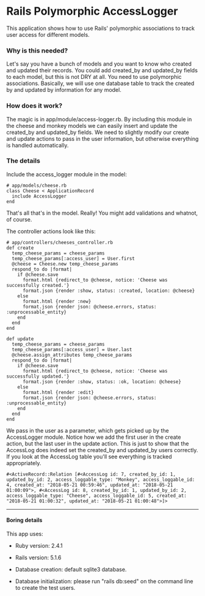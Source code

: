 # Rails Polymorphic AccessLogger

This application shows how to use Rails' polymorphic associations to track user access for different models.

### Why is this needed?
Let's say you have a bunch of models and you want to know who created and updated their records. You could add created_by and updated_by fields to each model, but this is not DRY at all. You need to use polymorphic associations. Basically, we will use one database table to track the created by and updated by information for any model.

### How does it work?
The magic is in app/module/access-logger.rb. By including this module in the cheese and monkey models we can easily insert and update the created_by and updated_by fields. We need to slightly modify our create and update actions to pass in the user information, but otherwise everything is handled automatically.

### The details
Include the access_logger module in the model:
```
# app/models/cheese.rb
class Cheese < ApplicationRecord
  include AccessLogger
end
```
That's all that's in the model. Really! You might add validations and whatnot, of course.

The controller actions look like this:
```
# app/controllers/cheeses_controller.rb
def create
  temp_cheese_params = cheese_params
  temp_cheese_params[:access_user] = User.first
  @cheese = Cheese.new temp_cheese_params
  respond_to do |format|
    if @cheese.save
      format.html {redirect_to @cheese, notice: 'Cheese was successfully created.'}
      format.json {render :show, status: :created, location: @cheese}
    else
      format.html {render :new}
      format.json {render json: @cheese.errors, status: :unprocessable_entity}
    end
  end
end
  
def update
  temp_cheese_params = cheese_params
  temp_cheese_params[:access_user] = User.last
  @cheese.assign_attributes temp_cheese_params
  respond_to do |format|
    if @cheese.save
      format.html {redirect_to @cheese, notice: 'Cheese was successfully updated.'}
      format.json {render :show, status: :ok, location: @cheese}
    else
      format.html {render :edit}
      format.json {render json: @cheese.errors, status: :unprocessable_entity}
    end
  end
end
```

We pass in the user as a parameter, which gets picked up by the AccessLogger module. Notice how we add the first user in the create action, but the last user in the update action. This is just to show that the AccessLog does indeed set the created_by and updated_by users correctly. If you look at the AccessLog table you'll see everything is tracked appropriately.

```
#<ActiveRecord::Relation [#<AccessLog id: 7, created_by_id: 1, updated_by_id: 2, access_loggable_type: "Monkey", access_loggable_id: 4, created_at: "2018-05-21 00:59:46", updated_at: "2018-05-21 01:00:09">, #<AccessLog id: 8, created_by_id: 1, updated_by_id: 2, access_loggable_type: "Cheese", access_loggable_id: 5, created_at: "2018-05-21 01:00:32", updated_at: "2018-05-21 01:00:48">]>
```
 ---
 
#### Boring details
This app uses:

* Ruby version: 2.4.1

* Rails version: 5.1.6

* Database creation: default sqlite3 database.

* Database initialization: please run "rails db:seed" on the command line to create the test users.

